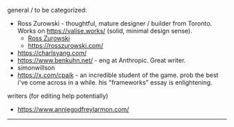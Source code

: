 general / to be categorized:
- Ross Zurowski - thoughtful, mature designer / builder from Toronto. Works on https://valise.works/ (solid, minimal design sense).
	- [Ross Zurowski](https://www.are.na/ross-zurowski)
	- https://rosszurowski.com/
- https://charlsyang.com/
- https://www.benkuhn.net/ - eng at Anthropic. Great writer.
- simonwillson
- https://x.com/cpaik - an incredible student of the game. prob the best i've come across in a while. his "frameworks" essay is enlightening.

writers (for editing help potentially)
- https://www.anniegodfreylarmon.com/


---